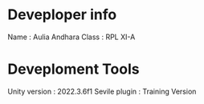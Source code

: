 # Deveploper info
Name : Aulia Andhara
Class : RPL XI-A

# Deveploment Tools 
Unity version : 2022.3.6f1
Sevile plugin : Training Version
